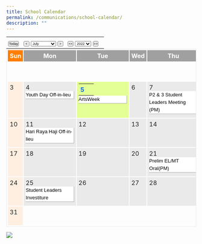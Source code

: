 ```yaml
---
title: School Calendar
permalink: /communications/school-calendar/
description: ""
---
```

<table class="cal_navi" border="0" cellpadding="2" cellspacing="2" style="margin: 0px; outline: 0px; padding: 0px; border-collapse: collapse; max-width: 100%;"><tbody style="margin: 0px; outline: 0px; padding: 0px;"><tr style="margin: 0px; outline: 0px; padding: 0px;"><td style="margin: 0px; outline: 0px; padding: 5px;"><input name="Button1" type="button" class="small" alt="2022-07-05" value="Today" style="margin: 0px; outline: 0px; padding: 0px; font-size: 9.1px;">&nbsp;&nbsp;<span>&nbsp;</span><input name="Button1" type="button" class="small" alt="2022-6" value="&nbsp;<&nbsp;" style="margin: 0px; outline: 0px; padding: 0px; font-size: 9.1px;"><span>&nbsp;</span><select class="small" id="sel_month" name="sel_month" style="margin: 0px; outline: 0px; padding: 0px; font-size: 9.1px;">&nbsp;&nbsp; &nbsp;&nbsp; &nbsp;&nbsp; &nbsp;&nbsp; &nbsp;<option value="1" style="margin: 0px; outline: 0px; padding: 0px;">January</option>&nbsp;&nbsp; &nbsp;&nbsp; &nbsp;&nbsp; &nbsp;&nbsp; &nbsp;<option value="2" style="margin: 0px; outline: 0px; padding: 0px;">February</option>&nbsp;&nbsp; &nbsp;&nbsp; &nbsp;&nbsp; &nbsp;&nbsp; &nbsp;<option value="3" style="margin: 0px; outline: 0px; padding: 0px;">March</option>&nbsp;&nbsp; &nbsp;&nbsp; &nbsp;&nbsp; &nbsp;&nbsp; &nbsp;<option value="4" style="margin: 0px; outline: 0px; padding: 0px;">April</option>&nbsp;&nbsp; &nbsp;&nbsp; &nbsp;&nbsp; &nbsp;&nbsp; &nbsp;<option value="5" style="margin: 0px; outline: 0px; padding: 0px;">May</option>&nbsp;&nbsp; &nbsp;&nbsp; &nbsp;&nbsp; &nbsp;&nbsp; &nbsp;<option value="6" style="margin: 0px; outline: 0px; padding: 0px;">June</option>&nbsp;&nbsp; &nbsp;&nbsp; &nbsp;&nbsp; &nbsp;&nbsp; &nbsp;<option value="7" selected="" style="margin: 0px; outline: 0px; padding: 0px;">July</option>&nbsp;&nbsp; &nbsp;&nbsp; &nbsp;&nbsp; &nbsp;&nbsp; &nbsp;<option value="8" style="margin: 0px; outline: 0px; padding: 0px;">August</option>&nbsp;&nbsp; &nbsp;&nbsp; &nbsp;&nbsp; &nbsp;&nbsp; &nbsp;<option value="9" style="margin: 0px; outline: 0px; padding: 0px;">September</option>&nbsp;&nbsp; &nbsp;&nbsp; &nbsp;&nbsp; &nbsp;&nbsp; &nbsp;<option value="10" style="margin: 0px; outline: 0px; padding: 0px;">October</option>&nbsp;&nbsp; &nbsp;&nbsp; &nbsp;&nbsp; &nbsp;&nbsp; &nbsp;<option value="11" style="margin: 0px; outline: 0px; padding: 0px;">November</option>&nbsp;&nbsp; &nbsp;&nbsp; &nbsp;&nbsp; &nbsp;&nbsp; &nbsp;<option value="12" style="margin: 0px; outline: 0px; padding: 0px;">December</option>&nbsp; &nbsp; &nbsp;&nbsp; &nbsp;&nbsp; &nbsp;</select><span>&nbsp;</span><input name="Button1" type="button" class="small" alt="2022-8" value="&nbsp;>&nbsp;" style="margin: 0px; outline: 0px; padding: 0px; font-size: 9.1px;">&nbsp;&nbsp;<span>&nbsp;</span><input name="Button1" class="small" type="button" alt="2021-7" value="<<" style="margin: 0px; outline: 0px; padding: 0px; font-size: 9.1px;"><span>&nbsp;</span><select class="small" id="sel_year" name="sel_year" style="margin: 0px; outline: 0px; padding: 0px; font-size: 9.1px;">&nbsp;&nbsp; &nbsp;&nbsp; &nbsp;&nbsp; &nbsp;&nbsp; &nbsp;<option value="2019" selected="" style="margin: 0px; outline: 0px; padding: 0px;">2019</option>&nbsp;&nbsp; &nbsp;&nbsp; &nbsp;&nbsp; &nbsp;&nbsp; &nbsp;<option value="2020" style="margin: 0px; outline: 0px; padding: 0px;">2020</option>&nbsp;&nbsp; &nbsp;&nbsp; &nbsp;&nbsp; &nbsp;&nbsp; &nbsp;<option value="2021" style="margin: 0px; outline: 0px; padding: 0px;">2021</option>&nbsp;&nbsp; &nbsp;&nbsp; &nbsp;&nbsp; &nbsp;&nbsp; &nbsp;<option value="2022" selected="" style="margin: 0px; outline: 0px; padding: 0px;">2022</option>&nbsp;&nbsp; &nbsp;&nbsp; &nbsp;&nbsp; &nbsp;&nbsp; &nbsp;<option value="2023" style="margin: 0px; outline: 0px; padding: 0px;">2023</option>&nbsp;&nbsp; &nbsp;&nbsp; &nbsp;&nbsp; &nbsp;&nbsp; &nbsp;<option value="2024" style="margin: 0px; outline: 0px; padding: 0px;">2024</option>&nbsp;&nbsp; &nbsp;&nbsp; &nbsp;&nbsp; &nbsp;&nbsp; &nbsp;<option value="2025" style="margin: 0px; outline: 0px; padding: 0px;">2025</option>&nbsp; &nbsp; &nbsp;&nbsp; &nbsp;&nbsp; &nbsp;</select><span>&nbsp;</span><input name="Button1" type="button" class="small" alt="2023-7" value=">>" style="margin: 0px; outline: 0px; padding: 0px; font-size: 9.1px;"></td><td align="left" style="margin: 0px; outline: 0px; padding: 5px;"></td></tr></tbody></table>

<table class="event main_" width="100%" height="" style="margin: 0px; outline: 0px; padding: 1px; border-collapse: initial; max-width: 100%; width: 980px; border: 1px solid rgb(234, 234, 234);"><tbody style="margin: 0px; outline: 0px; padding: 0px;"><tr height="20" style="margin: 0px; outline: 0px; padding: 0px;"><td width="14%" align="center" class="cal_holiday_label" style="margin: 0px; outline: 0px; padding: 5px; color: rgb(255, 255, 255); background: rgb(255, 126, 0); font-weight: bold;">Sun</td><td width="14%" align="center" class="cal_weekday_label" style="margin: 0px; outline: 0px; padding: 5px; color: rgb(255, 255, 255); background: rgb(160, 160, 160); font-weight: bold;">Mon</td><td width="14%" align="center" class="cal_weekday_label" style="margin: 0px; outline: 0px; padding: 5px; color: rgb(255, 255, 255); background: rgb(160, 160, 160); font-weight: bold;">Tue</td><td width="14%" align="center" class="cal_weekday_label" style="margin: 0px; outline: 0px; padding: 5px; color: rgb(255, 255, 255); background: rgb(160, 160, 160); font-weight: bold;">Wed</td><td width="14%" align="center" class="cal_weekday_label" style="margin: 0px; outline: 0px; padding: 5px; color: rgb(255, 255, 255); background: rgb(160, 160, 160); font-weight: bold;">Thu</td><td width="14%" align="center" class="cal_weekday_label" style="margin: 0px; outline: 0px; padding: 5px; color: rgb(255, 255, 255); background: rgb(160, 160, 160); font-weight: bold;">Fri</td><td width="14%" align="center" class="cal_holiday_label" style="margin: 0px; outline: 0px; padding: 5px; color: rgb(255, 255, 255); background: rgb(255, 126, 0); font-weight: bold;">Sat</td></tr><tr style="margin: 0px; outline: 0px; padding: 0px;"><td height="50" style="margin: 0px; outline: 0px; padding: 5px; color: rgb(34, 34, 34);">&nbsp;</td><td height="50" style="margin: 0px; outline: 0px; padding: 5px; color: rgb(34, 34, 34);">&nbsp;</td><td height="50" style="margin: 0px; outline: 0px; padding: 5px; color: rgb(34, 34, 34);">&nbsp;</td><td height="50" style="margin: 0px; outline: 0px; padding: 5px; color: rgb(34, 34, 34);">&nbsp;</td><td height="50" style="margin: 0px; outline: 0px; padding: 5px; color: rgb(34, 34, 34);">&nbsp;</td><td height="50" valign="top" class="cal_weekday" style="margin: 0px; outline: 0px; padding: 5px; background: rgb(234, 234, 234); color: rgb(34, 34, 34);">1&nbsp;<br style="margin: 0px; outline: 0px; padding: 0px;"></td><td height="50" valign="top" class="cal_holiday" style="margin: 0px; outline: 0px; padding: 5px; background: rgb(255, 239, 225); color: rgb(34, 34, 34);">2&nbsp;<br style="margin: 0px; outline: 0px; padding: 0px;"></td></tr><tr style="margin: 0px; outline: 0px; padding: 0px;"><td height="50" valign="top" class="cal_holiday" style="margin: 0px; outline: 0px; padding: 5px; background: rgb(255, 239, 225); color: rgb(34, 34, 34);">3&nbsp;<br style="margin: 0px; outline: 0px; padding: 0px;"></td><td height="50" valign="top" class="cal_weekday" style="margin: 0px; outline: 0px; padding: 5px; background: rgb(234, 234, 234); color: rgb(34, 34, 34);">4&nbsp;<br style="margin: 0px; outline: 0px; padding: 0px;"><div class="cal_pagetree" style="margin: 0px 0px 5px; outline: 0px; padding: 0px; width: 127.141px; background: rgb(255, 255, 255); border-right: 1px solid rgb(170, 170, 170); border-bottom: 1px solid rgb(170, 170, 170); color: rgb(0, 0, 0); line-height: 20px !important; font-family: Helvetica; font-size: 13px;">Youth Day Off-in-lieu</div></td><td height="50" valign="top" class="cal_weekday_today" style="margin: 0px; outline: 0px; padding: 5px; background: rgb(228, 255, 149); color: rgb(34, 34, 34);"><table width="100%" border="0" cellspacing="0" cellpadding="0" style="margin: 0px; outline: 0px; padding: 0px; border-collapse: collapse; max-width: 100%;"><tbody style="margin: 0px; outline: 0px; padding: 0px;"><tr style="margin: 0px; outline: 0px; padding: 0px;"><td width="30" nowrap="" style="margin: 0px; outline: 0px; padding: 5px; color: rgb(34, 34, 34);"><b style="margin: 0px; outline: 0px; padding: 0px;"><font color="#0066FF" style="margin: 0px; outline: 0px; padding: 0px;">5</font></b>&nbsp;</td></tr></tbody></table><div class="cal_pagetree" style="margin: 0px 0px 5px; outline: 0px; padding: 0px; width: 127.141px; background: rgb(255, 255, 255); border-right: 1px solid rgb(170, 170, 170); border-bottom: 1px solid rgb(170, 170, 170); color: rgb(0, 0, 0); line-height: 20px !important; font-family: Helvetica; font-size: 13px;">ArtsWeek</div></td><td height="50" valign="top" class="cal_weekday" style="margin: 0px; outline: 0px; padding: 5px; background: rgb(234, 234, 234); color: rgb(34, 34, 34);">6&nbsp;<br style="margin: 0px; outline: 0px; padding: 0px;"></td><td height="50" valign="top" class="cal_weekday" style="margin: 0px; outline: 0px; padding: 5px; background: rgb(234, 234, 234); color: rgb(34, 34, 34);">7&nbsp;<br style="margin: 0px; outline: 0px; padding: 0px;"><div class="cal_pagetree" style="margin: 0px 0px 5px; outline: 0px; padding: 0px; width: 127.141px; background: rgb(255, 255, 255); border-right: 1px solid rgb(170, 170, 170); border-bottom: 1px solid rgb(170, 170, 170); color: rgb(0, 0, 0); line-height: 20px !important; font-family: Helvetica; font-size: 13px;">P2 &amp; 3 Student Leaders Meeting (PM)</div></td><td height="50" valign="top" class="cal_weekday" style="margin: 0px; outline: 0px; padding: 5px; background: rgb(234, 234, 234); color: rgb(34, 34, 34);">8&nbsp;<br style="margin: 0px; outline: 0px; padding: 0px;"></td><td height="50" valign="top" class="cal_holiday" style="margin: 0px; outline: 0px; padding: 5px; background: rgb(255, 239, 225); color: rgb(34, 34, 34);">9&nbsp;<br style="margin: 0px; outline: 0px; padding: 0px;"></td></tr><tr style="margin: 0px; outline: 0px; padding: 0px;"><td height="50" valign="top" class="cal_holiday" style="margin: 0px; outline: 0px; padding: 5px; background: rgb(255, 239, 225); color: rgb(34, 34, 34);">10&nbsp;<br style="margin: 0px; outline: 0px; padding: 0px;"></td><td height="50" valign="top" class="cal_weekday" style="margin: 0px; outline: 0px; padding: 5px; background: rgb(234, 234, 234); color: rgb(34, 34, 34);">11&nbsp;<br style="margin: 0px; outline: 0px; padding: 0px;"><div class="cal_pagetree" style="margin: 0px 0px 5px; outline: 0px; padding: 0px; width: 127.141px; background: rgb(255, 255, 255); border-right: 1px solid rgb(170, 170, 170); border-bottom: 1px solid rgb(170, 170, 170); color: rgb(0, 0, 0); line-height: 20px !important; font-family: Helvetica; font-size: 13px;">Hari Raya Haji Off-in-lieu</div></td><td height="50" valign="top" class="cal_weekday" style="margin: 0px; outline: 0px; padding: 5px; background: rgb(234, 234, 234); color: rgb(34, 34, 34);">12&nbsp;<br style="margin: 0px; outline: 0px; padding: 0px;"></td><td height="50" valign="top" class="cal_weekday" style="margin: 0px; outline: 0px; padding: 5px; background: rgb(234, 234, 234); color: rgb(34, 34, 34);">13&nbsp;<br style="margin: 0px; outline: 0px; padding: 0px;"></td><td height="50" valign="top" class="cal_weekday" style="margin: 0px; outline: 0px; padding: 5px; background: rgb(234, 234, 234); color: rgb(34, 34, 34);">14&nbsp;<br style="margin: 0px; outline: 0px; padding: 0px;"></td><td height="50" valign="top" class="cal_weekday" style="margin: 0px; outline: 0px; padding: 5px; background: rgb(234, 234, 234); color: rgb(34, 34, 34);">15&nbsp;<br style="margin: 0px; outline: 0px; padding: 0px;"><div class="cal_pagetree" style="margin: 0px 0px 5px; outline: 0px; padding: 0px; width: 127.141px; background: rgb(255, 255, 255); border-right: 1px solid rgb(170, 170, 170); border-bottom: 1px solid rgb(170, 170, 170); color: rgb(0, 0, 0); line-height: 20px !important; font-family: Helvetica; font-size: 13px;">RHD</div></td><td height="50" valign="top" class="cal_holiday" style="margin: 0px; outline: 0px; padding: 5px; background: rgb(255, 239, 225); color: rgb(34, 34, 34);">16&nbsp;<br style="margin: 0px; outline: 0px; padding: 0px;"></td></tr><tr style="margin: 0px; outline: 0px; padding: 0px;"><td height="50" valign="top" class="cal_holiday" style="margin: 0px; outline: 0px; padding: 5px; background: rgb(255, 239, 225); color: rgb(34, 34, 34);">17&nbsp;<br style="margin: 0px; outline: 0px; padding: 0px;"></td><td height="50" valign="top" class="cal_weekday" style="margin: 0px; outline: 0px; padding: 5px; background: rgb(234, 234, 234); color: rgb(34, 34, 34);">18&nbsp;<br style="margin: 0px; outline: 0px; padding: 0px;"></td><td height="50" valign="top" class="cal_weekday" style="margin: 0px; outline: 0px; padding: 5px; background: rgb(234, 234, 234); color: rgb(34, 34, 34);">19&nbsp;<br style="margin: 0px; outline: 0px; padding: 0px;"></td><td height="50" valign="top" class="cal_weekday" style="margin: 0px; outline: 0px; padding: 5px; background: rgb(234, 234, 234); color: rgb(34, 34, 34);">20&nbsp;<br style="margin: 0px; outline: 0px; padding: 0px;"></td><td height="50" valign="top" class="cal_weekday" style="margin: 0px; outline: 0px; padding: 5px; background: rgb(234, 234, 234); color: rgb(34, 34, 34);">21&nbsp;<br style="margin: 0px; outline: 0px; padding: 0px;"><div class="cal_pagetree" style="margin: 0px 0px 5px; outline: 0px; padding: 0px; width: 127.141px; background: rgb(255, 255, 255); border-right: 1px solid rgb(170, 170, 170); border-bottom: 1px solid rgb(170, 170, 170); color: rgb(0, 0, 0); line-height: 20px !important; font-family: Helvetica; font-size: 13px;">Prelim EL/MT Oral(PM)</div></td><td height="50" valign="top" class="cal_weekday" style="margin: 0px; outline: 0px; padding: 5px; background: rgb(234, 234, 234); color: rgb(34, 34, 34);">22&nbsp;<br style="margin: 0px; outline: 0px; padding: 0px;"><div class="cal_pagetree" style="margin: 0px 0px 5px; outline: 0px; padding: 0px; width: 127.141px; background: rgb(255, 255, 255); border-right: 1px solid rgb(170, 170, 170); border-bottom: 1px solid rgb(170, 170, 170); color: rgb(0, 0, 0); line-height: 20px !important; font-family: Helvetica; font-size: 13px;">Prelim EL/MT Oral(PM)</div></td><td height="50" valign="top" class="cal_holiday" style="margin: 0px; outline: 0px; padding: 5px; background: rgb(255, 239, 225); color: rgb(34, 34, 34);">23&nbsp;<br style="margin: 0px; outline: 0px; padding: 0px;"></td></tr><tr style="margin: 0px; outline: 0px; padding: 0px;"><td height="50" valign="top" class="cal_holiday" style="margin: 0px; outline: 0px; padding: 5px; background: rgb(255, 239, 225); color: rgb(34, 34, 34);">24&nbsp;<br style="margin: 0px; outline: 0px; padding: 0px;"></td><td height="50" valign="top" class="cal_weekday" style="margin: 0px; outline: 0px; padding: 5px; background: rgb(234, 234, 234); color: rgb(34, 34, 34);">25&nbsp;<br style="margin: 0px; outline: 0px; padding: 0px;"><div class="cal_pagetree" style="margin: 0px 0px 5px; outline: 0px; padding: 0px; width: 127.141px; background: rgb(255, 255, 255); border-right: 1px solid rgb(170, 170, 170); border-bottom: 1px solid rgb(170, 170, 170); color: rgb(0, 0, 0); line-height: 20px !important; font-family: Helvetica; font-size: 13px;">Student Leaders Investiture</div></td><td height="50" valign="top" class="cal_weekday" style="margin: 0px; outline: 0px; padding: 5px; background: rgb(234, 234, 234); color: rgb(34, 34, 34);">26&nbsp;<br style="margin: 0px; outline: 0px; padding: 0px;"></td><td height="50" valign="top" class="cal_weekday" style="margin: 0px; outline: 0px; padding: 5px; background: rgb(234, 234, 234); color: rgb(34, 34, 34);">27&nbsp;<br style="margin: 0px; outline: 0px; padding: 0px;"></td><td height="50" valign="top" class="cal_weekday" style="margin: 0px; outline: 0px; padding: 5px; background: rgb(234, 234, 234); color: rgb(34, 34, 34);">28&nbsp;<br style="margin: 0px; outline: 0px; padding: 0px;"></td><td height="50" valign="top" class="cal_weekday" style="margin: 0px; outline: 0px; padding: 5px; background: rgb(234, 234, 234); color: rgb(34, 34, 34);">29&nbsp;<br style="margin: 0px; outline: 0px; padding: 0px;"></td><td height="50" valign="top" class="cal_holiday" style="margin: 0px; outline: 0px; padding: 5px; background: rgb(255, 239, 225); color: rgb(34, 34, 34);">30&nbsp;<br style="margin: 0px; outline: 0px; padding: 0px;"></td></tr><tr style="margin: 0px; outline: 0px; padding: 0px;"><td height="50" valign="top" class="cal_holiday" style="margin: 0px; outline: 0px; padding: 5px; background: rgb(255, 239, 225); color: rgb(34, 34, 34);">31&nbsp;<br style="margin: 0px; outline: 0px; padding: 0px;"></td><td height="50" style="margin: 0px; outline: 0px; padding: 5px; color: rgb(34, 34, 34);">&nbsp;</td><td height="50" style="margin: 0px; outline: 0px; padding: 5px; color: rgb(34, 34, 34);">&nbsp;</td><td height="50" style="margin: 0px; outline: 0px; padding: 5px; color: rgb(34, 34, 34);">&nbsp;</td><td height="50" style="margin: 0px; outline: 0px; padding: 5px; color: rgb(34, 34, 34);">&nbsp;</td><td height="50" style="margin: 0px; outline: 0px; padding: 5px; color: rgb(34, 34, 34);">&nbsp;</td><td height="50" style="margin: 0px; outline: 0px; padding: 5px; color: rgb(34, 34, 34);">&nbsp;</td></tr></tbody></table>

![](https://rivervalepri.moe.edu.sg/pix/spacer.gif)